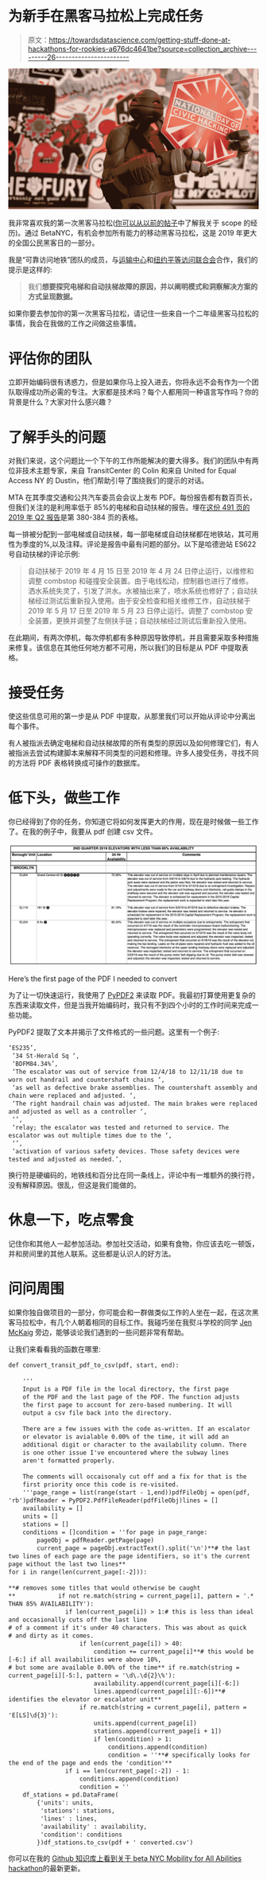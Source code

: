 # 为新手在黑客马拉松上完成任务

> 原文：<https://towardsdatascience.com/getting-stuff-done-at-hackathons-for-rookies-a676dc4641be?source=collection_archive---------26----------------------->

![](img/670570d3205db03a650a626333902f52.png)

我非常喜欢我的第一次黑客马拉松([你可以从以前的帖子](https://medium.com/@robblatt/learning-the-value-of-scope-during-a-game-jam-558e0da23ba0)中了解我关于 scope 的经历)。通过 BetaNYC，有机会参加所有能力的移动黑客马拉松，这是 2019 年更大的全国公民黑客日的一部分。

我是“可靠访问地铁”团队的成员，与[运输中心](https://transitcenter.org/)和[纽约平等访问联合会](https://twitter.com/EqualAccessNy2)合作，我们的提示是这样的:

> 我们**想要探究电梯和自动扶梯故障的原因，并以阐明模式和洞察解决方案的方式呈现数据。**

如果你要去参加你的第一次黑客马拉松，请记住一些来自一个二年级黑客马拉松的事情，我会在我做的工作之间做这些事情。

# 评估你的团队

立即开始编码很有诱惑力，但是如果你马上投入进去，你将永远不会有作为一个团队取得成功所必需的专注。大家都是技术吗？每个人都用同一种语言写作吗？你的背景是什么？大家对什么感兴趣？

# 了解手头的问题

对我们来说，这个问题比一个下午的工作所能解决的要大得多。我们的团队中有两位非技术主题专家，来自 TransitCenter 的 Colin 和来自 United for Equal Access NY 的 Dustin，他们帮助引导了围绕我们的提示的对话。

MTA 在其季度交通和公共汽车委员会会议上发布 PDF。每份报告都有数百页长，但我们关注的是利用率低于 85%的电梯和自动扶梯的报告。埋在[这份 491 页的 2019 年 Q2 报告](http://web.mta.info/mta/news/books/pdf/190923_1000_Transit.pdf)是第 380-384 页的表格。

每一排被分配到一部电梯或自动扶梯，每一部电梯或自动扶梯都在地铁站，其可用性为季度的%,以及注释。评论是报告中最有问题的部分。以下是哈德逊站 ES622 号自动扶梯的评论示例:

> 自动扶梯于 2019 年 4 月 15 日至 2019 年 4 月 24 日停止运行，以维修和调整 combstop 和碰撞安全装置。由于电线松动，控制器也进行了维修。洒水系统失灵了，引发了洪水。水被抽出来了，喷水系统也修好了；自动扶梯经过测试后重新投入使用。由于安全检查和相关维修工作，自动扶梯于 2019 年 5 月 17 日至 2019 年 5 月 23 日停止运行。调整了 combstop 安全装置，更换并调整了左侧扶手链；自动扶梯经过测试后重新投入使用。

在此期间，有两次停机，每次停机都有多种原因导致停机，并且需要采取多种措施来修复。该信息在其他任何地方都不可用，所以我们的目标是从 PDF 中提取表格。

# 接受任务

使这些信息可用的第一步是从 PDF 中提取，从那里我们可以开始从评论中分离出每个事件。

有人被指派去确定电梯和自动扶梯故障的所有类型的原因以及如何修理它们，有人被指派去尝试构建脚本来解释不同类型的问题和修理。许多人接受任务，寻找不同的方法将 PDF 表格转换成可操作的数据库。

# 低下头，做些工作

你已经得到了你的任务，你知道它将如何发挥更大的作用，现在是时候做一些工作了。在我的例子中，我要从 pdf 创建 csv 文件。

![](img/68f52b9ff67ca9f15c51fcb65480424d.png)

Here’s the first page of the PDF I needed to convert

为了让一切快速运行，我使用了 [PyPDF2](https://pypi.org/project/PyPDF2/) 来读取 PDF。我最初打算使用更复杂的东西来读取文件，但是当我开始编码时，我只有不到四个小时的工作时间来完成一些功能。

PyPDF2 提取了文本并揭示了文件格式的一些问题。这里有一个例子:

```
‘ES235’,
 ’34 St-Herald Sq ‘,
 ‘BDFM84.34%’,
 ‘The escalator was out of service from 12/4/18 to 12/11/18 due to worn out handrail and countershaft chains ‘,
 ‘as well as defective brake assemblies. The countershaft assembly and chain were replaced and adjusted. ‘,
 ‘The right handrail chain was adjusted. The main brakes were replaced and adjusted as well as a controller ‘,
 ‘’,
 ‘relay; the escalator was tested and returned to service. The escalator was out multiple times due to the ‘,
 ‘’,
 ‘activation of various safety devices. Those safety devices were tested and adjusted as needed.’,
```

换行符是硬编码的，地铁线和百分比在同一条线上，评论中有一堆额外的换行符，没有解释原因。很乱，但这是我们能做的。

# 休息一下，吃点零食

记住你和其他人一起参加活动。参加社交活动，如果有食物，你应该去吃一顿饭，并和房间里的其他人联系。这些都是认识人的好方法。

# 问问周围

如果你独自做项目的一部分，你可能会和一群做类似工作的人坐在一起，在这次黑客马拉松中，有几个人朝着相同的目标工作。我碰巧坐在我熨斗学校的同学 [Jen McKaig](https://github.com/jenmckaig) 旁边，能够谈论我们遇到的一些问题非常有帮助。

让我们来看看我的函数在哪里:

```
def convert_transit_pdf_to_csv(pdf, start, end):

    '''
    Input is a PDF file in the local directory, the first page
    of the PDF and the last page of the PDF. The function adjusts
    the first page to account for zero-based numbering. It will
    output a csv file back into the directory.

    There are a few issues with the code as-written. If an escalator
    or elevator is avialable 0.00% of the time, it will add an 
    additional digit or character to the availability column. There 
    is one other issue I've encountered where the subway lines
    aren't formatted properly.

    The comments will occaisonaly cut off and a fix for that is the 
    first priority once this code is re-visited.
    '''page_range = list(range(start - 1,end))pdfFileObj = open(pdf, 'rb')pdfReader = PyPDF2.PdfFileReader(pdfFileObj)lines = []
    availability = []
    units = []
    stations = []
    conditions = []condition = ''for page in page_range:
        pageObj = pdfReader.getPage(page) 
        current_page = pageObj.extractText().split('\n')**# the last two lines of each page are the page identifiers, so it's the current page without the last two lines**
for i in range(len(current_page[:-2])):

**# removes some titles that would otherwise be caught
**            if not re.match(string = current_page[i], pattern = '.* THAN 85% AVAILABILITY'):
                if len(current_page[i]) > 1:# this is less than ideal and occasionally cuts off the last line
# of a comment if it's under 40 characters. This was about as quick
# and dirty as it comes.
                    if len(current_page[i]) > 40:
                        condition += current_page[i]**# this would be [-6:] if all availabilities were above 10%,
# but some are available 0.00% of the time** if re.match(string = current_page[i][-5:], pattern = '\d\.\d{2}\%'):
                        availability.append(current_page[i][-6:])
                        lines.append(current_page[i][:-6])**# identifies the elevator or escalator unit**
                    if re.match(string = current_page[i], pattern = 'E[LS]\d{3}'):
                        units.append(current_page[i])
                        stations.append(current_page[i + 1])
                        if len(condition) > 1:
                            conditions.append(condition)
                            condition = ''**# specifically looks for the end of the page and ends the 'condition'**
                if i == len(current_page[:-2]) - 1:
                    conditions.append(condition)
                    condition = ''
    df_stations = pd.DataFrame(
        {'units': units,
         'stations': stations,
         'lines' : lines,
         'availability' : availability,
         'condition': conditions
        })df_stations.to_csv(pdf + ' converted.csv')
```

你可以在我的 [Github 知识库上看到关于 beta NYC Mobility for All Abilities hackathon](https://github.com/robblatt/BetaNYC-Hackathon-2019-09-21)的最新更新。